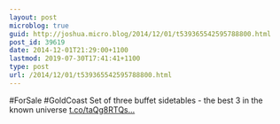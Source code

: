 ```yaml
---
layout: post
microblog: true
guid: http://joshua.micro.blog/2014/12/01/t539365542595788800.html
post_id: 39619
date: 2014-12-01T21:29:00+1100
lastmod: 2019-07-30T17:41:41+1100
type: post
url: /2014/12/01/t539365542595788800.html
---
```

#ForSale #GoldCoast Set of three buffet sidetables - the best 3 in the known universe [t.co/taQg8RTQs...](http://t.co/taQg8RTQs7)

